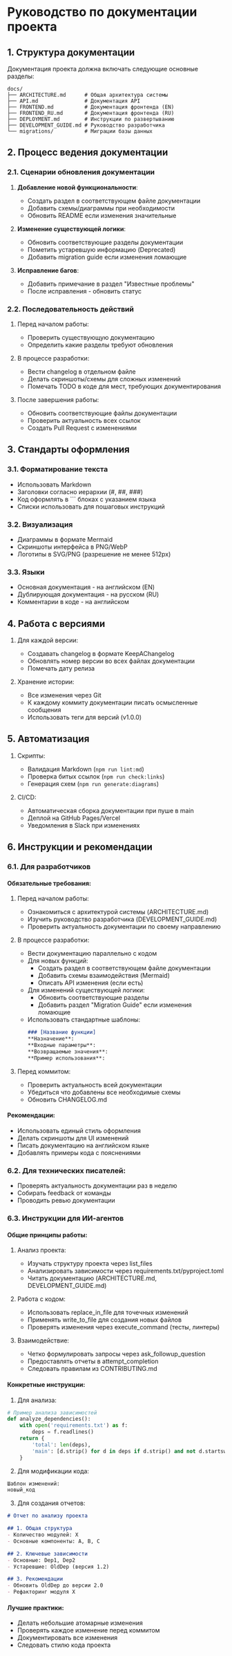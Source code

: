 # Руководство по документации проекта

## 1. Структура документации

Документация проекта должна включать следующие основные разделы:

```
docs/
├── ARCHITECTURE.md      # Общая архитектура системы
├── API.md               # Документация API
├── FRONTEND.md          # Документация фронтенда (EN)
├── FRONTEND_RU.md       # Документация фронтенда (RU)
├── DEPLOYMENT.md        # Инструкции по развертыванию
├── DEVELOPMENT_GUIDE.md # Руководство разработчика
└── migrations/          # Миграции базы данных
```

## 2. Процесс ведения документации

### 2.1. Сценарии обновления документации

1. **Добавление новой функциональности**:
   - Создать раздел в соответствующем файле документации
   - Добавить схемы/диаграммы при необходимости
   - Обновить README если изменения значительные

2. **Изменение существующей логики**:
   - Обновить соответствующие разделы документации
   - Пометить устаревшую информацию (Deprecated)
   - Добавить migration guide если изменения ломающие

3. **Исправление багов**:
   - Добавить примечание в раздел "Известные проблемы"
   - После исправления - обновить статус

### 2.2. Последовательность действий

1. Перед началом работы:
   - Проверить существующую документацию
   - Определить какие разделы требуют обновления

2. В процессе разработки:
   - Вести changelog в отдельном файле
   - Делать скриншоты/схемы для сложных изменений
   - Помечать TODO в коде для мест, требующих документирования

3. После завершения работы:
   - Обновить соответствующие файлы документации
   - Проверить актуальность всех ссылок
   - Создать Pull Request с изменениями

## 3. Стандарты оформления

### 3.1. Форматирование текста
- Использовать Markdown
- Заголовки согласно иерархии (#, ##, ###)
- Код оформлять в ``` блоках с указанием языка
- Списки использовать для пошаговых инструкций

### 3.2. Визуализация
- Диаграммы в формате Mermaid
- Скриншоты интерфейса в PNG/WebP
- Логотипы в SVG/PNG (разрешение не менее 512px)

### 3.3. Языки
- Основная документация - на английском (EN)
- Дублирующая документация - на русском (RU)
- Комментарии в коде - на английском

## 4. Работа с версиями

1. Для каждой версии:
   - Создавать changelog в формате KeepAChangelog
   - Обновлять номер версии во всех файлах документации
   - Помечать дату релиза

2. Хранение истории:
   - Все изменения через Git
   - К каждому коммиту документации писать осмысленные сообщения
   - Использовать теги для версий (v1.0.0)

## 5. Автоматизация

1. Скрипты:
   - Валидация Markdown (`npm run lint:md`)
   - Проверка битых ссылок (`npm run check:links`)
   - Генерация схем (`npm run generate:diagrams`)

2. CI/CD:
   - Автоматическая сборка документации при пуше в main
   - Деплой на GitHub Pages/Vercel
   - Уведомления в Slack при изменениях

## 6. Инструкции и рекомендации

### 6.1. Для разработчиков

#### Обязательные требования:
1. Перед началом работы:
   - Ознакомиться с архитектурой системы (ARCHITECTURE.md)
   - Изучить руководство разработчика (DEVELOPMENT_GUIDE.md)
   - Проверить актуальность документации по своему направлению

2. В процессе разработки:
   - Вести документацию параллельно с кодом
   - Для новых функций:
     * Создать раздел в соответствующем файле документации
     * Добавить схемы взаимодействия (Mermaid)
     * Описать API изменения (если есть)
   - Для изменений существующей логики:
     * Обновить соответствующие разделы
     * Добавить раздел "Migration Guide" если изменения ломающие
   - Использовать стандартные шаблоны:
     ```markdown
     ### [Название функции]
     **Назначение**: 
     **Входные параметры**:
     **Возвращаемые значения**:
     **Пример использования**:
     ```

3. Перед коммитом:
   - Проверить актуальность всей документации
   - Убедиться что добавлены все необходимые схемы
   - Обновить CHANGELOG.md

#### Рекомендации:
- Использовать единый стиль оформления
- Делать скриншоты для UI изменений
- Писать документацию на английском языке
- Добавлять примеры кода с пояснениями

### 6.2. Для технических писателей:
   - Проверять актуальность документации раз в неделю
   - Собирать feedback от команды
   - Проводить ревью документации

### 6.3. Инструкции для ИИ-агентов

#### Общие принципы работы:
1. Анализ проекта:
   - Изучать структуру проекта через list_files
   - Анализировать зависимости через requirements.txt/pyproject.toml
   - Читать документацию (ARCHITECTURE.md, DEVELOPMENT_GUIDE.md)

2. Работа с кодом:
   - Использовать replace_in_file для точечных изменений
   - Применять write_to_file для создания новых файлов
   - Проверять изменения через execute_command (тесты, линтеры)

3. Взаимодействие:
   - Четко формулировать запросы через ask_followup_question
   - Предоставлять отчеты в attempt_completion
   - Следовать правилам из CONTRIBUTING.md

#### Конкретные инструкции:
1. Для анализа:
```python
# Пример анализа зависимостей
def analyze_dependencies():
    with open('requirements.txt') as f:
        deps = f.readlines()
    return {
        'total': len(deps),
        'main': [d.strip() for d in deps if d.strip() and not d.startswith('#')]
    }
```

2. Для модификации кода:
```markdown
Шаблон изменений:
новый_код
```

3. Для создания отчетов:
```markdown
# Отчет по анализу проекта

## 1. Общая структура
- Количество модулей: X
- Основные компоненты: A, B, C

## 2. Ключевые зависимости
- Основные: Dep1, Dep2
- Устаревшие: OldDep (версия 1.2)

## 3. Рекомендации
- Обновить OldDep до версии 2.0
- Рефакторинг модуля X
```

#### Лучшие практики:
- Делать небольшие атомарные изменения
- Проверять каждое изменение перед коммитом
- Документировать все изменения
- Следовать стилю кода проекта
